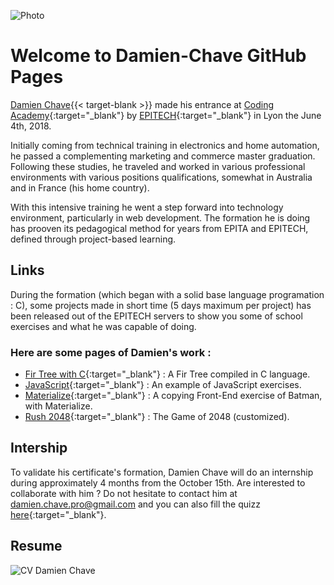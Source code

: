 ![Photo](http://files.softicons.com/download/folder-icons/blumarble-folders-icons-by-lukeedee/png/128x128/User.png) 
# Welcome to Damien-Chave GitHub Pages


[Damien Chave](https://damien-chave.github.io/Home/CV%20Damien%20Chave.pdf){{< target-blank >}} made his entrance at [Coding Academy](http://www.coding-academy.fr/la-formation){:target="_blank"} by [EPITECH](http://www.epitech.eu/coding-academy.aspx){:target="_blank"} in Lyon the June 4th, 2018.

Initially coming from technical training in electronics and home automation, he passed a complementing marketing and commerce master graduation. Following these studies, he traveled and worked in various professional environments with various positions qualifications, somewhat in Australia and in France (his home country).

With this intensive training he went a step forward into technology environment, particularly in web development. The formation he is doing has prooven its pedagogical method for years from EPITA and EPITECH, defined through project-based learning.


## Links

During the formation (which began with a solid base language programation : C), some projects made in short time (5 days maximum per project) has been released out of the EPITECH servers to show you some of school exercises and what he was capable of doing.

### Here are some pages of Damien's work :
- [Fir Tree with C](https://damien-chave.github.io/Fir_tree_CA-Epitech/){:target="_blank"} : A Fir Tree compiled in C language.
- [JavaScript](https://damien-chave.github.io/JavaScript_exercises/){:target="_blank"} : An example of JavaScript exercises.
- [Materialize](https://damien-chave.github.io/materialize_Batman_exercise/){:target="_blank"} : A copying Front-End exercise of Batman, with Materialize.
- [Rush 2048](https://damien-chave.github.io/2048_CA-Epitech/){:target="_blank"} : The Game of 2048 (customized).


## Intership

To validate his certificate's formation, Damien Chave will do an internship during approximately 4 months from the October 15th. 
Are interested to collaborate with him ?
Do not hesitate to contact him at damien.chave.pro@gmail.com and you can also fill the quizz [here](https://docs.google.com/forms/d/e/1FAIpQLSe5XfgPAcuN6r-FDk90TFcjHp_HXorV7jOqLE_VWCqWw3SCug/viewform?usp=sf_link){:target="_blank"}.

## Resume

![CV Damien Chave](https://damien-chave.github.io/Home/CV%20Damien%20Chave.png)
